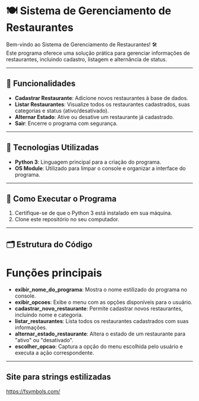 # 🍽 Sistema de Gerenciamento de Restaurantes

Bem-vindo ao Sistema de Gerenciamento de Restaurantes! 🛠️  
Este programa oferece uma solução prática para gerenciar informações de restaurantes, incluindo cadastro, listagem e alternância de status.  

---

## 🚀 Funcionalidades

- **Cadastrar Restaurante**: Adicione novos restaurantes à base de dados.  
- **Listar Restaurantes**: Visualize todos os restaurantes cadastrados, suas categorias e status (ativo/desativado).  
- **Alternar Estado**: Ative ou desative um restaurante já cadastrado.  
- **Sair**: Encerre o programa com segurança.

---

## 🔧 Tecnologias Utilizadas

- **Python 3**: Linguagem principal para a criação do programa.  
- **OS Module**: Utilizado para limpar o console e organizar a interface do programa.

---

## 📖 Como Executar o Programa

1. Certifique-se de que o Python 3 está instalado em sua máquina.  
2. Clone este repositório no seu computador.

---

## 🗂️ Estrutura do Código
# Funções principais
- **exibir_nome_do_programa**: Mostra o nome estilizado do programa no console.
- **exibir_opcoes**: Exibe o menu com as opções disponíveis para o usuário.
- **cadastrar_novo_restaurante**: Permite cadastrar novos restaurantes, incluindo nome e categoria.
- **listar_restaurantes**: Lista todos os restaurantes cadastrados com suas informações.
- **alternar_estado_restaurante**: Altera o estado de um restaurante para "ativo" ou "desativado".
- **escolher_opcao**: Captura a opção do menu escolhida pelo usuário e executa a ação correspondente.

---

## Site para strings estilizadas
https://fsymbols.com/
